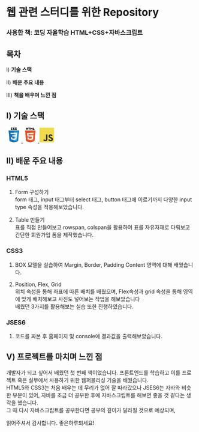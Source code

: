 # 웹 관련 스터디를 위한 Repository
<h3>사용한 책: 코딩 자율학습 HTML+CSS+자바스크립트</h3>

 
## 목차

Ⅰ) **기술 스택**

Ⅱ) **배운 주요 내용**

Ⅲ) **책을 배우며 느낀 점**


## Ⅰ) 기술 스택

<p align="left"> <a href="https://www.w3schools.com/css/" target="_blank" rel="noreferrer"> <img src="https://raw.githubusercontent.com/devicons/devicon/master/icons/css3/css3-original-wordmark.svg" alt="css3" width="40" height="40"/> </a> <a href="https://www.w3.org/html/" target="_blank" rel="noreferrer"> <img src="https://raw.githubusercontent.com/devicons/devicon/master/icons/html5/html5-original-wordmark.svg" alt="html5" width="40" height="40"/> </a> <a href="https://developer.mozilla.org/en-US/docs/Web/JavaScript" target="_blank" rel="noreferrer"> <img src="https://raw.githubusercontent.com/devicons/devicon/master/icons/javascript/javascript-original.svg" alt="javascript" width="40" height="40"/> </a> </p>


## Ⅱ) 배운 주요 내용

### HTML5
1. Form 구성하기 <br>
form 태그, input 태그부터 select 태그, button 태그에 이르기까지 다양한 input type 속성을 적용해보았습니다. <br>

2. Table 만들기 <br>
표를 직접 만들어보고 rowspan, colspan을 활용하여 표를 자유자재로 다뤄보고 간단한 회원가입 폼을 제작했습니다. <br>

### CSS3
1. BOX 모델을 실습하여 Margin, Border, Padding Content 영역에 대해 배웠습니다. <br>

2. Position, Flex, Grid <br>
위치 속성을 통해 좌표에 따른 배치를 배웠으며, Flex속성과 grid 속성을 통해 영역에 맞게 배치해보고 사진도 넣어보는 작업을 해보았습니다<br>
배웠던 3가지를 활용해보는 실습 또한 진행하였습니다.<br>

### JSES6
1. 코드를 짜본 후 홈페이지 및 console에 결과값을 출력해보았습니다.<br>


## Ⅴ) 프로젝트를 마치며 느낀 점

개발자가 되고 싶어서 배웠던 첫 번째 책이었습니다. 프론트엔드를 학습하고 이를 프로젝트 혹은 실무에서 사용하기 위한 웹퍼블리싱 기술을 배웠습니다.<br>
HTML5와 CSS3는 처음 배우는 데 무리가 없어 잘 따라갔으나 JSES6는 자바와 비슷한 부분이 있어, 자바를 조금 더 공부한 후에 자바스크립트를 해보면 좋을 것 같다는 생각을 했습니다. <br>
그 때 다시 자바스크립트를 공부한다면 공부의 깊이가 달라질 것으로 예상되며, 

읽어주셔서 감사합니다. 좋은하루되세요!

